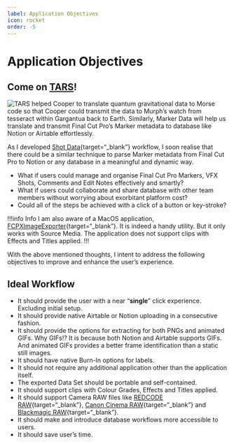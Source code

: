 ```yaml
---
label: Application Objectives
icon: rocket
order: -5
---
```

# Application Objectives

## Come on <a href="https://interstellarfilm.fandom.com/wiki/TARS" target="_blank">TARS</a>!

![TARS helped Cooper to translate quantum gravitational data to Morse code so that Cooper could transmit the data to Murph’s watch from tesseract within Gargantua back to Earth. Similarly, **Marker Data** will help us translate and transmit Final Cut Pro’s Marker metadata to database like Notion or Airtable effortlessly.](assets/interstellar.gif)

As I developed [Shot Data](https://commandpost.io/toolbox/shot-data/){target=“_blank”} workflow, I soon realise that there could be a similar technique to parse Marker metadata from Final Cut Pro to Notion or any database in a meaningful and dynamic way. 

- What if users could manage and organise Final Cut Pro Markers, VFX Shots, Comments and Edit Notes effectively and smartly?
- What if users could collaborate and share database with other team members without worrying about exorbitant platform cost?
- Could all of the steps be achieved with a click of a button or key-stroke?

!!!info Info
I am also aware of a MacOS application, [FCPXImageExporter](https://apps.apple.com/sg/app/fcpximageexporter/id1018641037?mt=12){target=“_blank”}. It is indeed a handy utility. But it only works with Source Media. The application does not support clips with Effects and Titles applied.
!!!

With the above mentioned thoughts, I intent to address the following objectives to improve and enhance the user’s experience.

## Ideal Workflow

- It should provide the user with a near “**single**” click experience. Excluding initial setup.
- It should provide native Airtable or Notion uploading in a consecutive fashion.
- It should provide the options for extracting for both PNGs and animated GIFs. Why GIFs!? It is because both Notion and Airtable supports GIFs. And animated GIFs provides a better frame identification than a static still images.
- It should have native Burn-In options for labels.
- It should not require any additional application other than the application itself.
- The exported Data Set should be portable and self-contained.
- It should support clips with Colour Grades, Effects and Titles applied.
- It should support Camera RAW files like [REDCODE RAW](https://support.apple.com/en-sg/guide/final-cut-pro/ver715436b78/mac){target=“_blank”}, [Canon Cinema RAW](https://support.apple.com/en-sg/guide/final-cut-pro/ver10fade120/mac){target=“_blank”} and [Blackmagic RAW](https://brawtoolbox.io/){target=“_blank”}.
- It should make and introduce database workflows more accessible to users.
- It should save user’s time.